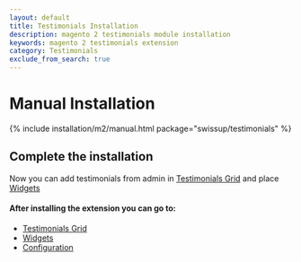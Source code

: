 ```yaml
---
layout: default
title: Testimonials Installation
description: magento 2 testimonials module installation
keywords: magento 2 testimonials extension
category: Testimonials
exclude_from_search: true
---
```


# Manual Installation

{% include installation/m2/manual.html package="swissup/testimonials" %}

## Complete the installation

Now you can add testimonials from admin in [Testimonials Grid][testimonials_grid] and place [Widgets][widgets]

#### After installing the extension you can go to:

* [Testimonials Grid][testimonials_grid]
* [Widgets][widgets]
* [Configuration][configuration]

[testimonials_grid]: /m2/extensions/testimonials/admin-interfaces/#testimonials-grid
[widgets]: /m2/extensions/testimonials/widgets
[configuration]: /m2/extensions/testimonials/configuration
